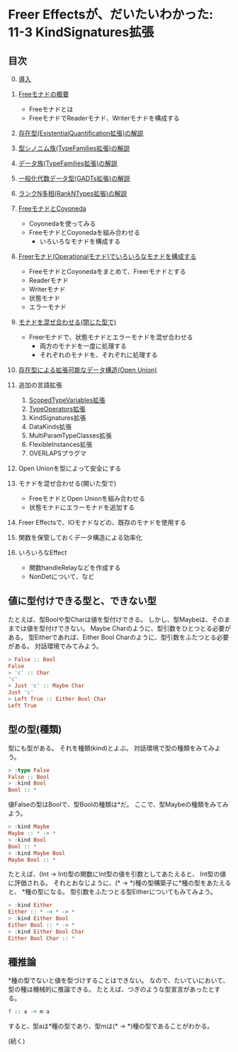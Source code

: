 Freer Effectsが、だいたいわかった: 11-3 KindSignatures拡張
==========================================================

目次
----

0. [導入](../prelude.md)

1. [Freeモナドの概要](../free-monad/free-monad.md)
	* Freeモナドとは
	* FreeモナドでReaderモナド、Writerモナドを構成する
2. [存在型(ExistentialQuantification拡張)の解説](
	../existential-quantification/existentials.md )
3. [型シノニム族(TypeFamilies拡張)の解説](./type-synonym-family.md)
4. [データ族(TypeFamilies拡張)の解説](../type-families/data-family.md)
5. [一般化代数データ型(GADTs拡張)の解説](../gadts/gadts.md)
6. [ランクN多相(RankNTypes拡張)の解説](../rank-n-types/rank-n-types.md)
7. [FreeモナドとCoyoneda](../free-coyoneda/free_coyoneda.md)
	* Coyonedaを使ってみる
	* FreeモナドとCoyonedaを組み合わせる
		+ いろいろなモナドを構成する
8. [Freerモナド(Operationalモナド)でいろいろなモナドを構成する](
	../freer-monad/freer-monad.md )
	* FreeモナドとCoyonedaをまとめて、Freerモナドとする
	* Readerモナド
	* Writerモナド
	* 状態モナド
	* エラーモナド
9. [モナドを混ぜ合わせる(閉じた型で)](
	../closed-mix/closed-mix.md )
	* Freerモナドで、状態モナドとエラーモナドを混ぜ合わせる
		+ 両方のモナドを一度に処理する
		+ それぞれのモナドを、それぞれに処理する
10. [存在型による拡張可能なデータ構造(Open Union)](
	../open-union/open-union.md )
11. 追加の言語拡張
	1. [ScopedTypeVariables拡張](
		../scoped-type-variables/scoped-type-variables.md )
	2. [TypeOperators拡張](
		../type-operators/type-operators.md )
	3. KindSignatures拡張
	4. DataKinds拡張
	5. MultiParamTypeClasses拡張
	6. FlexibleInstances拡張
	7. OVERLAPSプラグマ
12. Open Unionを型によって安全にする
13. モナドを混ぜ合わせる(開いた型で)
	* FreeモナドとOpen Unionを組み合わせる
	* 状態モナドにエラーモナドを追加する
14. Freer Effectsで、IOモナドなどの、既存のモナドを使用する
15. 関数を保管しておくデータ構造による効率化
16. いろいろなEffect
	* 関数handleRelayなどを作成する
	* NonDetについて、など

値に型付けできる型と、できない型
--------------------------------

たとえば、型Boolや型Charは値を型付けできる。
しかし、型Maybeは、そのままでは値を型付けできない。
Maybe Charのように、型引数をひとつとる必要がある。
型Eitherであれば、Either Bool Charのように、型引数をふたつとる必要がある。
対話環境でみてみよう。

```hs
> False :: Bool
False
> 'c' :: Char
'c'
> Just 'c' :: Maybe Char
Just 'c'
> Left True :: Either Bool Char
Left True
```

型の型(種類)
------------

型にも型がある。
それを種類(kind)とよぶ。
対話環境で型の種類をみてみよう。

```hs
> :type False
False :: Bool
> :kind Bool
Bool :: *
```

値Falseの型はBoolで、型Boolの種類は\*だ。
ここで、型Maybeの種類をみてみよう。

```hs
> :kind Maybe
Maybe :: * -> *
> :kind Bool
Bool :: *
> :kind Maybe Bool
Maybe Bool :: *
```

たとえば、(Int -> Int)型の関数にInt型の値を引数としてあたえると、
Int型の値に評価される。
それとおなじように、(\* -> \*)種の型構築子に\*種の型をあたえると、
\*種の型になる。
型引数をふたつとる型Eitherについてもみてみよう。

```hs
> :kind Either
Either :: * -> * -> *
> :kind Either Bool
Either Bool :: * -> *
> :kind Either Bool Char
Either Bool Char :: *
```

種推論
------

\*種の型でないと値を型づけすることはできない。
なので、たいていにおいて、型の種は機械的に推論できる。
たとえば、つぎのような型宣言があったとする。

```hs
f :: a -> m a
```

すると、型aは\*種の型であり、型mは(\* -> \*)種の型であることがわかる。

(続く)
